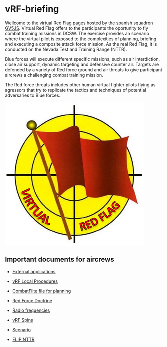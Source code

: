 # vRF-briefing
Wellcome to the virtual Red Flag pages hosted by the spanish squadron [GV5JS](http://foro.gv5js.com/). Virtual Red Flag offers to the participants the oportunity to fly combat training missions in DCSW. The exercise provides an scenario where the virtual pilot is exposed to the complexities of planning, briefing and executing a composite attack force mission. As the real Red Flag, it is conducted on the Nevada Test and Training Range (NTTR).
 

Blue forces will execute different specific missions, such as air interdiction, close air support, dynamic targeting and defensive counter air. Targets are defended by a variety of Red force ground and air threats to give participant aircrews a challenging combat training mission.

 
The Red force threats includes other human virtual fighter pilots flying as agressors that try to replicate the tactics and techniques of potential adversaries to Blue forces.

 

![](Images/LogovRF.JPG)

## Important documents for aircrews
* [External applications](./docs/external.md)

* [vRF Local Procedures](docs/LocalProcedures.md)

* [CombatFlite file for planning](./docs/vRFCombatFlite.cf)

* [Red Force Doctrine](./docs/RedDoctrine.md)

* [Radio frequencies](./docs/freqs.md)

* [vRF Spins](docs/spins.md)

* [Scenario](./docs/scenario.md)

* [FLIP NTTR](http://www.476vfightergroup.com/downloads.php?do=file&id=405)


